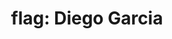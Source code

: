 ---
layout: flags
title: "flag: Diego Garcia"
emoji: flag_diego_garcia
permalink: 🇩🇬.html
image: assets/img/3moji/flag_diego_garcia.png
---